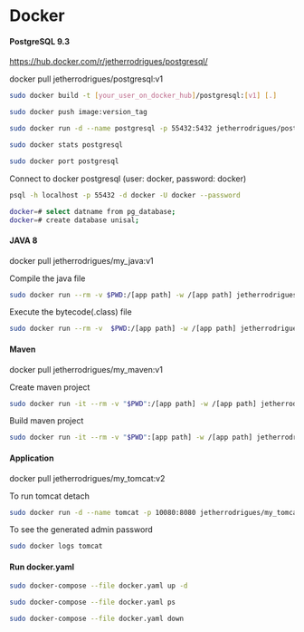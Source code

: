 # Docker

#### PostgreSQL 9.3
https://hub.docker.com/r/jetherrodrigues/postgresql/

docker pull jetherrodrigues/postgresql:v1

```sh
sudo docker build -t [your_user_on_docker_hub]/postgresql:[v1] [.]
```

```sh
sudo docker push image:version_tag
```

```sh
sudo docker run -d --name postgresql -p 55432:5432 jetherrodrigues/postgresql:v1
```

```sh
sudo docker stats postgresql
```

```sh
sudo docker port postgresql
```
Connect to docker postgresql (user: docker, password: docker)
```sh
psql -h localhost -p 55432 -d docker -U docker --password

docker=# select datname from pg_database;
docker=# create database unisal;
```

#### JAVA 8
docker pull jetherrodrigues/my_java:v1

Compile the java file
```sh
sudo docker run --rm -v $PWD:/[app path] -w /[app path] jetherrodrigues/my_java:v1 javac Main.java
```
Execute the bytecode(.class) file
```sh
sudo docker run --rm -v  $PWD:/[app path] -w /[app path] jetherrodrigues/my_java:v1 java Main
```

#### Maven
docker pull jetherrodrigues/my_maven:v1

Create maven project
```sh
sudo docker run -it --rm -v "$PWD":/[app path] -w /[app path] jetherrodrigues/my_maven:v1 mvn archetype:generate -DgroupId=br.unisal.app -DartifactId=my-app -DarchetypeArtifactId=maven-archetype-quickstart -Dinte
```

Build maven project
```sh
sudo docker run -it --rm -v "$PWD":[app path] -w /[app path] jetherrodrigues/my_maven:v1 mvn package
```

#### Application
docker pull jetherrodrigues/my_tomcat:v2

To run tomcat detach
```sh
sudo docker run -d --name tomcat -p 10080:8080 jetherrodrigues/my_tomcat:v2
```

To see the generated admin password
```sh
sudo docker logs tomcat
```


#### Run docker.yaml
```sh
sudo docker-compose --file docker.yaml up -d
```

```sh
sudo docker-compose --file docker.yaml ps
```

```sh
sudo docker-compose --file docker.yaml down
```



